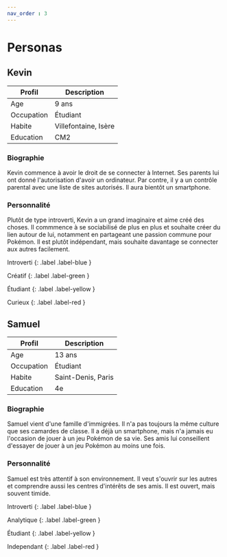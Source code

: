 ```yaml
---
nav_order : 3
---
```

# Personas
<!-- Qui va bénéficier du produit? -->

## Kevin

| Profil | Description | 
| --- | --- |
| Age | 9 ans |
| Occupation | Étudiant |
| Habite | Villefontaine, Isère |
| Education | CM2 |

### Biographie

Kevin commence à avoir le droit de se connecter à Internet. Ses parents lui ont donné l'autorisation d'avoir un ordinateur. Par contre, il y a un contrôle parental avec une liste de sites autorisés. Il aura bientôt un smartphone. 

### Personnalité
Plutôt de type introverti, Kevin a un grand imaginaire et aime créé des choses. Il commmence à se sociabilisé de plus en plus et souhaite créer du lien autour de lui, notamment en partageant une passion commune pour Pokémon. Il est plutôt indépendant, mais souhaite davantage se connecter aux autres facilement. 

Introverti 
{: .label .label-blue }

Créatif
{: .label .label-green }

Étudiant
{: .label .label-yellow }

Curieux
{: .label .label-red }

## Samuel

| Profil | Description | 
| --- | --- |
| Age | 13 ans |
| Occupation | Étudiant |
| Habite | Saint-Denis, Paris |
| Education | 4e |

### Biographie 

Samuel vient d'une famille d'immigrées. Il n'a pas toujours la même culture que ses camardes de classe. Il a déjà un smartphone, mais n'a jamais eu l'occasion de jouer à un jeu Pokémon de sa vie. Ses amis lui conseillent d'essayer de jouer à un jeu Pokémon au moins une fois.

### Personnalité

Samuel est très attentif à son environnement. Il veut s'ouvrir sur les autres et comprendre aussi les centres d'intérêts de ses amis. Il est ouvert, mais souvent timide.

Introverti 
{: .label .label-blue }

Analytique
{: .label .label-green }

Étudiant
{: .label .label-yellow }

Independant
{: .label .label-red }